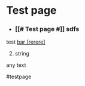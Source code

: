 # Test page

- ### [[# Test page          #]] sdfs

test [bar [rerere]](http://google.com)
[]()

2. string


any text

#testpage